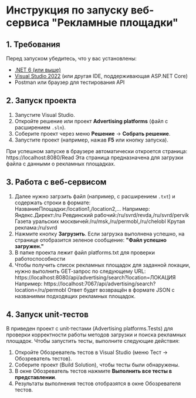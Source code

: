 # Инструкция по запуску веб-сервиса "Рекламные площадки"

## 1. Требования

Перед запуском убедитесь, что у вас установлены:
- [.NET 6 (или выше)](https://dotnet.microsoft.com/download)
- [Visual Studio 2022](https://visualstudio.microsoft.com/) (или другая IDE, поддерживающая ASP.NET Core)
- Postman или браузер для тестирования API

## 2. Запуск проекта

1. Запустите Visual Studio.
2. Откройте решение или проект **Advertising platforms** (файл с расширением `.sln`).
3. Соберите проект через меню **Решение** -> **Собрать решение**.
4. Запустите проект (например, нажав **F5** или кнопку запуска).

При успешном запуске в браузере автоматически откроется страница: https://localhost:8080/Read
Эта страница предназначена для загрузки файла с данными о рекламных площадках.

## 3. Работа с веб-сервисом

1. Далее нужно загрзить файл (например, с расширением `.txt`) и содержать строки в формате: НазваниеПлощадки:/location1,/location2,...
Например: Яндекс.Директ:/ru Ревдинский рабочий:/ru/svrd/revda,/ru/svrd/pervik Газета уральских москвичей:/ru/msk,/ru/permobl,/ru/chelobl Крутая реклама:/ru/svrd
2. Нажмите кнопку **Загрузить**. Если загрузка выполнена успешно, на странице отобразится зеленое сообщение: **"Файл успешно загружен."**
3. В папке проекта лежит файл platforms.txt для проверки работоспособности
4. Чтобы получить список рекламных площадок для заданной локации, нужно выполнить GET‑запрос по следующему URL: https://localhost:8080/api/advertising/search?location=ЛОКАЦИЯ
Например: https://localhost:7067/api/advertising/search?location=/ru/permobl Ответ будет возвращён в формате JSON с названиями подходящих рекламных площадок.

## 4. Запуск unit‑тестов

В приведен проект с unit‑тестами (Advertising platforms.Tests) для проверки корректности работы методов загрузки и поиска рекламных площадок. Чтобы запустить тесты, выполните следующие действия:

1. Откройте Обозреватель тестов в Visual Studio (меню Тест → Обозреватель тестов).
2. Соберите проект (Build Solution), чтобы тесты были обнаружены.
3. В окне Обозреватель тестов нажмите **Выполнить все тесты в представлении**.
4. Результаты выполнения тестов отобразятся в окне Обозревателя тестов.
